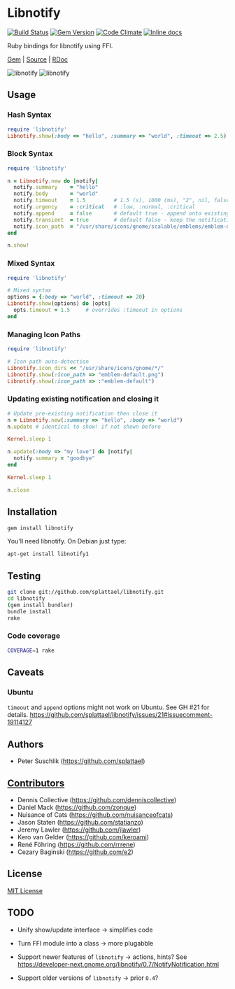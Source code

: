 # Libnotify

[![Build Status](https://img.shields.io/travis/splattael/libnotify.svg?branch=master)](https://travis-ci.org/splattael/libnotify) [![Gem Version](https://img.shields.io/gem/v/libnotify.svg)](https://rubygems.org/gems/libnotify) [![Code Climate](https://img.shields.io/codeclimate/github/splattael/libnotify.svg)](https://codeclimate.com/github/splattael/libnotify) [![Inline docs](http://inch-ci.org/github/splattael/libnotify.svg?branch=master)](http://inch-ci.org/github/splattael/libnotify)

Ruby bindings for libnotify using FFI.

[Gem](https://rubygems.org/gems/libnotify) |
[Source](https://github.com/splattael/libnotify) |
[RDoc](http://rubydoc.info/github/splattael/libnotify/master)

![libnotify](https://github.com/splattael/libnotify/raw/master/etc/libnotify-gnome3.png)
![libnotify](https://github.com/splattael/libnotify/raw/master/etc/libnotify-ubuntu.png)

## Usage

### Hash Syntax

```ruby
require 'libnotify'
Libnotify.show(:body => "hello", :summary => "world", :timeout => 2.5)
```

### Block Syntax

```ruby
require 'libnotify'

n = Libnotify.new do |notify|
  notify.summary    = "hello"
  notify.body       = "world"
  notify.timeout    = 1.5         # 1.5 (s), 1000 (ms), "2", nil, false
  notify.urgency    = :critical   # :low, :normal, :critical
  notify.append     = false       # default true - append onto existing notification
  notify.transient  = true        # default false - keep the notifications around after display
  notify.icon_path  = "/usr/share/icons/gnome/scalable/emblems/emblem-default.svg"
end

n.show!
```

### Mixed Syntax

```ruby
require 'libnotify'

# Mixed syntax
options = {:body => "world", :timeout => 20}
Libnotify.show(options) do |opts|
  opts.timeout = 1.5     # overrides :timeout in options
end
```


### Managing Icon Paths

```ruby
require 'libnotify'

# Icon path auto-detection
Libnotify.icon_dirs << "/usr/share/icons/gnome/*/"
Libnotify.show(:icon_path => "emblem-default.png")
Libnotify.show(:icon_path => :"emblem-default")
```


### Updating existing notification and closing it

```ruby
# Update pre-existing notification then close it
n = Libnotify.new(:summary => "hello", :body => "world")
n.update # identical to show! if not shown before

Kernel.sleep 1

n.update(:body => "my love") do |notify|
  notify.summary = "goodbye"
end

Kernel.sleep 1

n.close
```

## Installation

```bash
gem install libnotify
```

You'll need libnotify. On Debian just type:

```bash
apt-get install libnotify1
```

## Testing

```bash
git clone git://github.com/splattael/libnotify.git
cd libnotify
(gem install bundler)
bundle install
rake
```

### Code coverage

```bash
COVERAGE=1 rake
```

## Caveats

### Ubuntu

`timeout` and `append` options might not work on Ubuntu.
See GH #21 for details.
https://github.com/splattael/libnotify/issues/21#issuecomment-19114127

## Authors

* Peter Suschlik (https://github.com/splattael)

## [Contributors](https://github.com/splattael/libnotify/graphs/contributors)

* Dennis Collective (https://github.com/denniscollective)
* Daniel Mack (https://github.com/zonque)
* Nuisance of Cats (https://github.com/nuisanceofcats)
* Jason Staten (https://github.com/statianzo)
* Jeremy Lawler (https://github.com/jlawler)
* Kero van Gelder (https://github.com/keroami)
* René Föhring (https://github.com/rrrene)
* Cezary Baginski (https://github.com/e2)

## License

[MIT License](http://www.opensource.org/licenses/MIT)

## TODO

* Unify show/update interface
  -> simplifies code

* Turn FFI module into a class
  -> more plugabble

* Support newer features of `libnotify`
  -> actions, hints?
  See https://developer-next.gnome.org/libnotify/0.7/NotifyNotification.html

* Support older versions of `libnotify`
  -> prior `0.4`?
